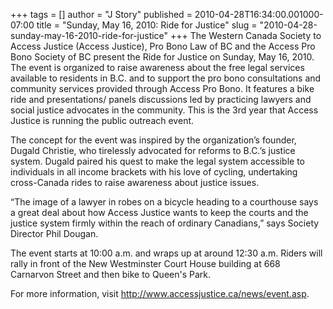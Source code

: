 +++
tags = []
author = "J Story"
published = 2010-04-28T16:34:00.001000-07:00
title = "Sunday, May 16, 2010: Ride for Justice"
slug = "2010-04-28-sunday-may-16-2010-ride-for-justice"
+++
The Western Canada Society to Access Justice (Access Justice), Pro Bono
Law of BC and the Access Pro Bono Society of BC present the Ride for
Justice on Sunday, May 16, 2010. The event is organized to raise
awareness about the free legal services available to residents in B.C.
and to support the pro bono consultations and community services
provided through Access Pro Bono. It features a bike ride and
presentations/ panels discussions led by practicing lawyers and social
justice advocates in the community. This is the 3rd year that Access
Justice is running the public outreach event.  
  
The concept for the event was inspired by the organization’s founder,
Dugald Christie, who tirelessly advocated for reforms to B.C.’s justice
system. Dugald paired his quest to make the legal system accessible to
individuals in all income brackets with his love of cycling, undertaking
cross-Canada rides to raise awareness about justice issues.  
  
“The image of a lawyer in robes on a bicycle heading to a courthouse
says a great deal about how Access Justice wants to keep the courts and
the justice system firmly within the reach of ordinary Canadians,” says
Society Director Phil Dougan.  
  
The event starts at 10:00 a.m. and wraps up at around 12:30 a.m. Riders
will rally in front of the New Westminster Court House building at 668
Carnarvon Street and then bike to Queen's Park.  
  
For more information, visit
<http://www.accessjustice.ca/news/event.asp>.
